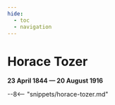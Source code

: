 ```yaml
---
hide:
  - toc
  - navigation 
---
```


# Horace Tozer

**23 April 1844 — 20 August 1916**

--8<-- "snippets/horace-tozer.md"
